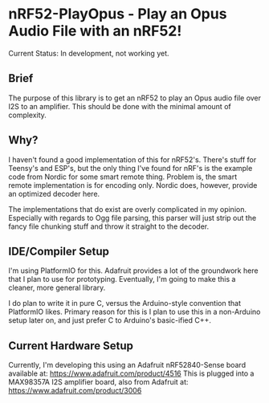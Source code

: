 # nRF52-PlayOpus - Play an Opus Audio File with an nRF52!
Current Status: In development, not working yet.

## Brief
The purpose of this library is to get an nRF52 to play an Opus audio file over I2S to an amplifier.  This should be done with the minimal amount of complexity.

## Why?
I haven't found a good implementation of this for nRF52's.  There's stuff for Teensy's and ESP's, but the only thing I've found for nRF's is the example code from Nordic for some smart remote thing.  Problem is, the smart remote implementation is for encoding only.  Nordic does, however, provide an optimized decoder here.

The implementations that do exist are overly complicated in my opinion.  Especially with regards to Ogg file parsing, this parser will just strip out the fancy file chunking stuff and throw it straight to the decoder.

## IDE/Compiler Setup
I'm using PlatformIO for this.  Adafruit provides a lot of the groundwork here that I plan to use for prototyping.  Eventually, I'm going to make this a cleaner, more general library.

I do plan to write it in pure C, versus the Arduino-style convention that PlatformIO likes.  Primary reason for this is I plan to use this in a non-Arduino setup later on, and just prefer C to Arduino's basic-ified C++.

## Current Hardware Setup
Currently, I'm developing this using an Adafruit nRF52840-Sense board available at: https://www.adafruit.com/product/4516
This is plugged into a MAX98357A I2S amplifier board, also from Adafruit at: https://www.adafruit.com/product/3006

